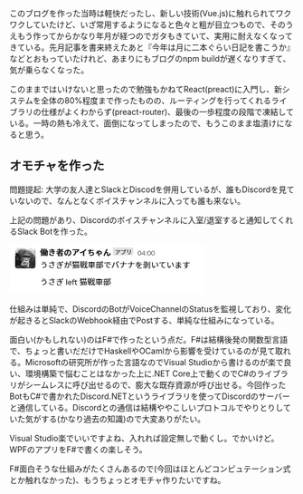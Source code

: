 このブログを作った当時は軽快だったし、新しい技術(Vue.js)に触れられてワクワクしていたけど、いざ常用するようになると色々と粗が目立つもので、そのうえもう作ってからかなり年月が経つのでガタもきていて、実用に耐えなくなってきている。先月記事を書来終えたあと『今年は月に二本ぐらい日記を書こうか』などとおもっていたけれど、あまりにもブログのnpm buildが遅くなりすぎて、気が乗らなくなった。

このままではいけないと思ったので勉強もかねてReact(preact)に入門し、新システムを全体の80%程度まで作ったものの、ルーティングを行ってくれるライブラリの仕様がよくわからず(preact-router)、最後の一歩程度の段階で凍結している。一時の熱も冷えて、面倒になってしまったので、もうこのまま塩漬けになると思う。

## オモチャを作った

問題提起: 大学の友人達とSlackとDiscodを併用しているが、誰もDiscordを見ていないので、なんとなくボイスチャンネルに入っても誰も来ない。

上記の問題があり、Discordのボイスチャンネルに入室/退室すると通知してくれるSlack Botを作った。

![Bot稼働の様子](/static/images/2021-05-05.jpg)

仕組みは単純で、DiscordのBotがVoiceChannelのStatusを監視しており、変化が起きるとSlackのWebhook経由でPostする、単純な仕組みになっている。

面白い(かもしれない)のはF#で作ったという点だ。F#は結構後発の関数型言語で、ちょっと書いだだけでHaskellやOCamlから影響を受けているのが見て取れる。Microsoftの研究所が作った言語なのでVisual Studioから書けるのが楽で良い、環境構築で悩むことはなかった上に.NET Core上で動くのでC#のライブラリがシームレスに呼び出せるので、膨大な既存資源が呼び出せる。今回作ったBotもC#で書かれたDiscord.NETというライブラリを使ってDiscordのサーバーと通信している。Discordとの通信は結構ややこしいプロトコルでやりとりしていた気がする(かなり過去の知識)ので大変ありがたい。

Visual Studio楽でいいですよね、入れれば設定無しで動くし。でかいけど。WPFのアプリをF#で書くの楽しそう。

F#面白そうな仕組みがたくさんあるので(今回はほとんどコンピュテーション式とか触れなかった)、もうちょっとオモチャ作りたいですね。
